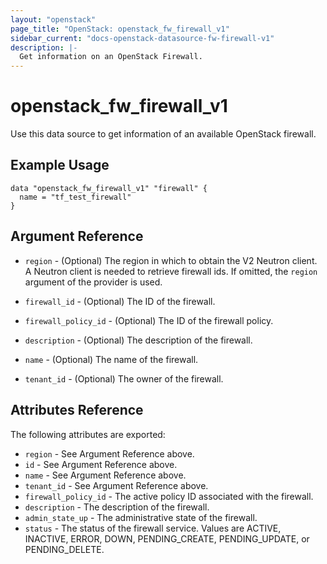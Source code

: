 ```yaml
---
layout: "openstack"
page_title: "OpenStack: openstack_fw_firewall_v1"
sidebar_current: "docs-openstack-datasource-fw-firewall-v1"
description: |-
  Get information on an OpenStack Firewall.
---
```


# openstack\_fw\_firewall_v1

Use this data source to get information of an available OpenStack firewall.

## Example Usage

```hcl
data "openstack_fw_firewall_v1" "firewall" {
  name = "tf_test_firewall"
}
```

## Argument Reference

* `region` - (Optional) The region in which to obtain the V2 Neutron client.
  A Neutron client is needed to retrieve firewall ids. If omitted, the
  `region` argument of the provider is used.

* `firewall_id` - (Optional) The ID of the firewall.

* `firewall_policy_id` - (Optional) The ID of the firewall policy.

* `description` - (Optional) The description of the firewall.

* `name` - (Optional) The name of the firewall.

* `tenant_id` - (Optional) The owner of the firewall.

## Attributes Reference

The following attributes are exported:

* `region` - See Argument Reference above.
* `id` - See Argument Reference above.
* `name` - See Argument Reference above.
* `tenant_id` - See Argument Reference above.
* `firewall_policy_id` - The active policy ID associated with the firewall.
* `description` - The description of the firewall.
* `admin_state_up` - The administrative state of the firewall.
* `status` - The status of the firewall service.
  Values are ACTIVE, INACTIVE, ERROR, DOWN, PENDING_CREATE,
  PENDING_UPDATE, or PENDING_DELETE.

